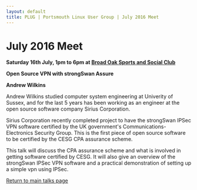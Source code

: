 ```yaml
---
layout: default
title: PLUG | Portsmouth Linux User Group | July 2016 Meet
---
```

<div>
	<h1>July 2016 Meet</h1>
	<p><b>Saturday 16th July, 1pm to 6pm at <a href="../venue.html">Broad Oak Sports and Social Club</a></b></p>
	<p><b class="blue">Open Source VPN with strongSwan Assure</b></p>
	<p><b>Andrew Wilkins</b><p>
	<p>Andrew Wilkins studied computer system engineering at Univerity of Sussex, and for the last 5 years has been working as an engineer
	at the open source software company Sirius Corporation.</p>
	<p>Sirius Corporation recently completed project to have the strongSwan IPSec VPN software certified by the UK government's
	Communications-Electronics Security Group. This is the first piece of open source software to be certified by the CESG CPA assurance
	scheme.</p>
	<p>This talk will discuss the CPA assurance scheme and what is involved in getting software certified by CESG. It will also give an
	overview of the strongSwan IPSec VPN software and a practical demonstration of setting up a simple vpn using IPSec.</p>
	<p class="right"><a href="/talks/">Return to main talks page</a></p>
</div>
